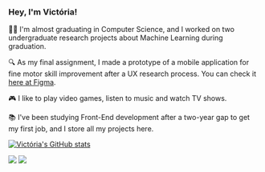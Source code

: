 ### Hey, I'm Victória! 

👩‍💻 I'm almost graduating in Computer Science, and I worked on two undergraduate research projects about Machine Learning during graduation.

🔍 As my final assignment, I made a prototype of a mobile application for fine motor skill improvement after a UX research process. You can check it [here at Figma](https://www.figma.com/file/lT8J78eEVur6jFRCSmFTRE/tcc-2.0?node-id=0%3A1&t=qbzoDa7vsbfdLWij-1).

🎮 I like to play video games, listen to music and watch TV shows.

📚 I've been studying Front-End development after a two-year gap to get my first job, and I store all my projects here.

[![Victória's GitHub stats](https://github-readme-stats.vercel.app/api?username=victoriamartins&theme=bear&show_icons=false)](https://github.com/victoriamartins/github-readme-stats)

[<img src="https://img.shields.io/badge/linkedin-%230077B5.svg?&style=for-the-badge&logo=linkedin&logoColor=white" />](https://www.linkedin.com/in/victoria-martins-9336a3198/)
[<img src = "https://img.shields.io/badge/instagram-%23E4405F.svg?&style=for-the-badge&logo=instagram&logoColor=white">](https://www.instagram.com/victoria_martinss/)
